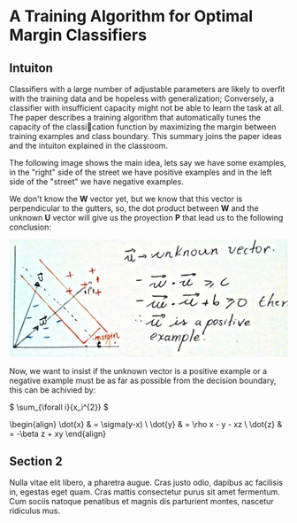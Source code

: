 # A Training Algorithm for Optimal Margin Classifiers


## Intuiton

Classifiers with a large number of adjustable parameters are likely to overfit with the training data and be hopeless with generalization; Conversely, a classifier with insufficient capacity might not be able to learn the task at all.
The paper describes a training algorithm that automatically tunes the capacity of the classication function by maximizing the margin between training examples and class boundary. This summary joins the paper ideas and the intuiton explained in the classroom.

The following image shows the main idea, lets say we have some examples, in the "right" side of the street we have positive examples and in the left side of the "street" we have negative examples.

We don't know the **W** vector yet, but we know that this vector is perpendicular to the gutters, so, the dot product between **W** and the unknown **U** vector will give us the proyection **P** that lead us to the following conclusion:

<img src="./images/margin_2.jpeg">

Now, we want to insist if the unknown vector is a positive example or a negative example must be as far as possible from the decision boundary, this can be achivied by:

$ \sum_{\forall i}{x_i^{2}} $

\begin{align}
\dot{x} & = \sigma(y-x) \\
\dot{y} & = \rho x - y - xz \\
\dot{z} & = -\beta z + xy
\end{align}



## Section 2

Nulla vitae elit libero, a pharetra augue. Cras justo odio, dapibus ac facilisis in, egestas eget quam. Cras mattis consectetur purus sit amet fermentum. Cum sociis natoque penatibus et magnis dis parturient montes, nascetur ridiculus mus.
